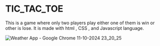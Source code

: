 # TIC_TAC_TOE
This is a game where only two players play either one of them is win or other is lose. It is made with html , CSS , and Javascript language.


![Weather App - Google Chrome 11-10-2024 23_20_25](https://github.com/user-attachments/assets/c72cd5a7-ccf3-4ff8-82e7-aef342c86643)
